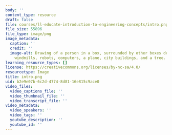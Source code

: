 ```yaml
---
body: ''
content_type: resource
draft: false
file: courses/ll-educate-introduction-to-engineering-concepts/intro.png
file_size: 55896
file_type: image/png
image_metadata:
  caption: ''
  credit: ''
  image-alt: Drawing of a person in a box, surrounded by other boxes depicting satellites,
    windmills, robots, computers, a plane, city buildings, and a tree.
learning_resource_types: []
license: https://creativecommons.org/licenses/by-nc-sa/4.0/
resourcetype: Image
title: intro.png
uid: b2e9e07b-6c2d-4774-8d81-16e815c9ace0
video_files:
  video_captions_file: ''
  video_thumbnail_file: ''
  video_transcript_file: ''
video_metadata:
  video_speakers: ''
  video_tags: ''
  youtube_description: ''
  youtube_id: ''
---
```

